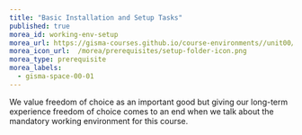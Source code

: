 ```yaml
---
title: "Basic Installation and Setup Tasks"
published: true
morea_id: working-env-setup
morea_url: https://gisma-courses.github.io/course-environments//unit00/unit00-03_environment_setup.html
morea_icon_url:  /morea/prerequisites/setup-folder-icon.png
morea_type: prerequisite
morea_labels:
  - gisma-space-00-01
---
```

We value freedom of choice as an important good but giving our long-term experience freedom of choice comes to an end when we talk about the mandatory working environment for this course. 
